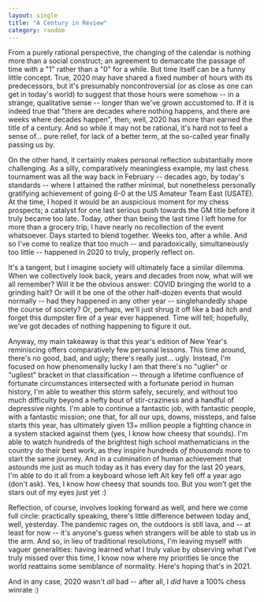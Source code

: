 ```yaml
---
layout: single
title: "A Century in Review"
category: random
---
```


From a purely rational perspective, the changing of the calendar is nothing more than a social construct; an agreement to demarcate the passage of time with a "1" rather than a "0" for a while. But time itself can be a funny little concept. True, 2020 may have shared a fixed number of hours with its predecessors, but it's presumably noncontroversial (or as close as one can get in today's world) to suggest that those hours were somehow -- in a strange, qualitative sense -- longer than we've grown accustomed to. If it is indeed true that "there are decades where nothing happens, and there are weeks where decades happen", then, well, 2020 has more than earned the title of a century. And so while it may not be rational, it's hard not to feel a sense of... pure relief, for lack of a better term, at the so-called year finally passing us by.

On the other hand, it certainly makes personal reflection substantially more challenging. As a silly, comparatively meaningless example, my last chess tournament was all the way back in February -- decades ago, by today's standards -- where I attained the rather minimal, but nonetheless personally gratifying achievement of going 6-0 at the US Amateur Team East (USATE). At the time, I hoped it would be an auspicious moment for my chess prospects; a catalyst for one last serious push towards the GM title before it truly became too late. Today, other than being the last time I left home for more than a grocery trip, I have nearly no recollection of the event whatsoever. Days started to blend together. Weeks too, after a while. And so I've come to realize that too much -- and paradoxically, simultaneously too little -- happened in 2020 to truly, properly reflect on.

It's a tangent, but I imagine society will ultimately face a similar dilemma. When we collectively look back, years and decades from now, what will we all remember? Will it be the obvious answer: COVID bringing the world to a grinding halt? Or will it be one of the other half-dozen events that would normally -- had they happened in any other year -- singlehandedly shape the course of society? Or, perhaps, we'll just shrug it off like a bad itch and forget this dumpster fire of a year ever happened. Time will tell; hopefully, we've got decades of nothing happening to figure it out.

Anyway, my main takeaway is that this year's edition of New Year's reminiscing offers comparatively few personal lessons. This time around, there's no good, bad, and ugly; there's really just... ugly. Instead, I'm focused on how phenomenally lucky I am that there's no "uglier" or "ugliest" bracket in that classification -- through a lifetime confluence of fortunate circumstances intersected with a fortunate period in human history, I'm able to weather this storm safely, securely, and without too much difficulty beyond a hefty bout of stir-craziness and a handful of depressive nights. I'm able to continue a fantastic job, with fantastic people, with a fantastic mission; one that, for all our ups, downs, missteps, and false starts this year, has ultimately given 13+ million people a fighting chance in a system stacked against them (yes, I know how cheesy that sounds). I'm able to watch hundreds of the brightest high school mathematicians in the country do their best work, as they inspire hundreds *of thousands* more to start the same journey. And in a culmination of human achievement that astounds me just as much today as it has every day for the last 20 years, I'm able to do it all from a keyboard whose left Alt key fell off a year ago (don't ask). Yes, I know how cheesy that sounds too. But you won't get the stars out of my eyes just yet :)

Reflection, of course, involves looking forward as well, and here we come full circle: practically speaking, there's little difference between today and, well, yesterday. The pandemic rages on, the outdoors is still lava, and -- at least for now -- it's anyone's guess when strangers will be able to stab us in the arm. And so, in lieu of traditional resolutions, I'm leaving myself with vaguer generalities: having learned what I truly value by observing what I've truly missed over this time, I know now where my priorities lie once the world reattains some semblance of normality. Here's hoping that's in 2021.

And in any case, 2020 wasn't *all* bad -- after all, I *did* have a 100% chess winrate :) 
